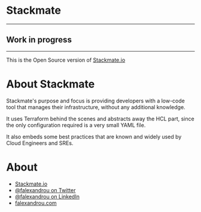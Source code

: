Stackmate
=========

-------
## Work in progress
----------

This is the Open Source version of [Stackmate.io](https://stackmate.io)

# About Stackmate
Stackmate's purpose and focus is providing developers with a low-code tool that manages their infrastructure, without any additional knowledge. 

It uses Terraform behind the scenes and abstracts away the HCL part, since the only configuration required is a very small YAML file.

It also embeds some best practices that are known and widely used by Cloud Engineers and SREs.

# About
- [Stackmate.io](https://stackmate.io)
- [@falexandrou on Twitter](https://twitter.com/falexandrou)
- [@falexandrou on LinkedIn](https://linkedin.com)
- [falexandrou.com](https://www.falexandrou.com)
